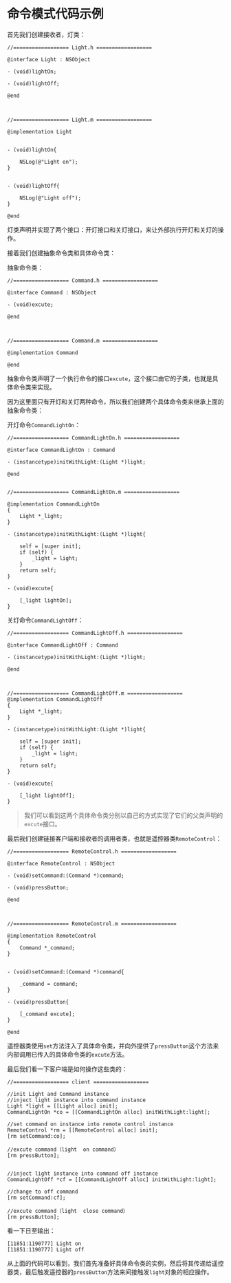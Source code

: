 # 命令模式代码示例


首先我们创建接收者，灯类：

```objc
//================== Light.h ==================

@interface Light : NSObject

- (void)lightOn;

- (void)lightOff;

@end



//================== Light.m ==================

@implementation Light


- (void)lightOn{
    
    NSLog(@"Light on");
}


- (void)lightOff{
    
    NSLog(@"Light off");
}

@end
```

灯类声明并实现了两个接口：开灯接口和关灯接口，来让外部执行开灯和关灯的操作。

接着我们创建抽象命令类和具体命令类：

抽象命令类：

```objc
//================== Command.h ==================

@interface Command : NSObject

- (void)excute;

@end



//================== Command.m ==================

@implementation Command

@end
```

抽象命令类声明了一个执行命令的接口``excute``，这个接口由它的子类，也就是具体命令类来实现。

因为这里面只有开灯和关灯两种命令，所以我们创建两个具体命令类来继承上面的抽象命令类：

开灯命令``CommandLightOn``：

```objc
//================== CommandLightOn.h ==================

@interface CommandLightOn : Command

- (instancetype)initWithLight:(Light *)light;

@end


//================== CommandLightOn.m ==================

@implementation CommandLightOn
{
    Light *_light;
}

- (instancetype)initWithLight:(Light *)light{
    
    self = [super init];
    if (self) {
        _light = light;
    }
    return self;
}

- (void)excute{
    
    [_light lightOn];
}
```

关灯命令``CommandLightOff``：
```objc
//================== CommandLightOff.h ==================

@interface CommandLightOff : Command

- (instancetype)initWithLight:(Light *)light;

@end



//================== CommandLightOff.m ==================
@implementation CommandLightOff
{
    Light *_light;
}

- (instancetype)initWithLight:(Light *)light{
    
    self = [super init];
    if (self) {
        _light = light;
    }
    return self;
}

- (void)excute{
    
    [_light lightOff];
}
```

>我们可以看到这两个具体命令类分别以自己的方式实现了它们的父类声明的``excute``接口。

最后我们创建链接客户端和接收者的调用者类，也就是遥控器类``RemoteControl``：

```objc
//================== RemoteControl.h ==================

@interface RemoteControl : NSObject

- (void)setCommand:(Command *)command;

- (void)pressButton;

@end



//================== RemoteControl.m ==================

@implementation RemoteControl
{
    Command *_command;
}


- (void)setCommand:(Command *)command{
    
    _command = command;
}

- (void)pressButton{
    
    [_command excute];
}

@end
```

遥控器类使用``set``方法注入了具体命令类，并向外提供了``pressButton``这个方法来内部调用已传入的具体命令类的``excute``方法。


最后我们看一下客户端是如何操作这些类的：

```objc
//================== client ==================

//init Light and Command instance
//inject light instance into command instance
Light *light = [[Light alloc] init];
CommandLightOn *co = [[CommandLightOn alloc] initWithLight:light];
    
//set command on instance into remote control instance
RemoteControl *rm = [[RemoteControl alloc] init];
[rm setCommand:co];
    
//excute command（light  on command）
[rm pressButton];
    

//inject light instance into command off instance
CommandLightOff *cf = [[CommandLightOff alloc] initWithLight:light];

//change to off command
[rm setCommand:cf];

//excute command（light  close command）
[rm pressButton];
```

看一下日至输出：

```
[11851:1190777] Light on
[11851:1190777] Light off
```

从上面的代码可以看到，我们首先准备好具体命令类的实例，然后将其传递给遥控器类，最后触发遥控器的``pressButton``方法来间接触发``light``对象的相应操作。


